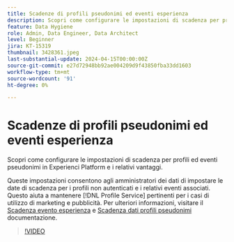 ```yaml
---
title: Scadenze di profili pseudonimi ed eventi esperienza
description: Scopri come configurare le impostazioni di scadenza per profili ed eventi pseudonimi in Experienci Platform e i relativi vantaggi.
feature: Data Hygiene
role: Admin, Data Engineer, Data Architect
level: Beginner
jira: KT-15319
thumbnail: 3428361.jpeg
last-substantial-update: 2024-04-15T00:00:00Z
source-git-commit: e27d72948bb92ae004209d9f43850fba33dd1603
workflow-type: tm+mt
source-wordcount: '91'
ht-degree: 0%

---
```


# Scadenze di profili pseudonimi ed eventi esperienza

Scopri come configurare le impostazioni di scadenza per profili ed eventi pseudonimi in Experienci Platform e i relativi vantaggi.

Queste impostazioni consentono agli amministratori dei dati di impostare le date di scadenza per i profili non autenticati e i relativi eventi associati. Questo aiuta a mantenere [!DNL Profile Service] pertinenti per i casi di utilizzo di marketing e pubblicità. Per ulteriori informazioni, visitare il [Scadenza evento esperienza](https://experienceleague.adobe.com/en/docs/experience-platform/profile/event-expirations) e [Scadenza dati profili pseudonimi](https://experienceleague.adobe.com/en/docs/experience-platform/profile/event-expirations) documentazione.


>[!VIDEO](https://video.tv.adobe.com/v/3428361?learn=on)
